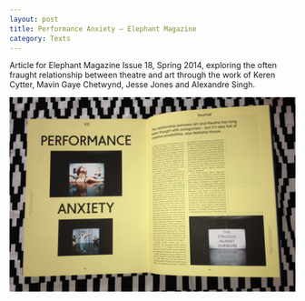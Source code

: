 ```yaml
---
layout: post
title: Performance Anxiety – Elephant Magazine
category: Texts
---
```


Article for Elephant Magazine Issue 18, Spring 2014, exploring the often fraught relationship between theatre and art through the work of Keren Cytter, Mavin Gaye Chetwynd, Jesse Jones and Alexandre Singh.

![04-04-14](/assets/img/04-04-14.jpg)
